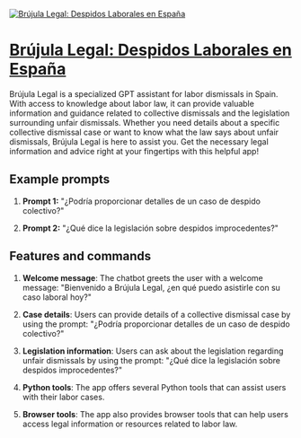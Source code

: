 [![Brújula Legal: Despidos Laborales en España](https://files.oaiusercontent.com/file-ZjTZJ7LssYDl8NW9nefolnMh?se=2123-10-21T12%3A27%3A46Z&sp=r&sv=2021-08-06&sr=b&rscc=max-age%3D31536000%2C%20immutable&rscd=attachment%3B%20filename%3D95b94b6e-b691-4479-b089-68a388fafc91.png&sig=5Ind7X0XKohb3z6Rd0XTA6PRit8WzXXPDq0Chxlmbns%3D)](https://chat.openai.com/g/g-nyC98dGxf-brujula-legal-despidos-laborales-en-espana)

# [Brújula Legal: Despidos Laborales en España](https://chat.openai.com/g/g-nyC98dGxf-brujula-legal-despidos-laborales-en-espana)

Brújula Legal is a specialized GPT assistant for labor dismissals in Spain. With access to knowledge about labor law, it can provide valuable information and guidance related to collective dismissals and the legislation surrounding unfair dismissals. Whether you need details about a specific collective dismissal case or want to know what the law says about unfair dismissals, Brújula Legal is here to assist you. Get the necessary legal information and advice right at your fingertips with this helpful app!

## Example prompts

1. **Prompt 1:** "¿Podría proporcionar detalles de un caso de despido colectivo?"

2. **Prompt 2:** "¿Qué dice la legislación sobre despidos improcedentes?"

## Features and commands

1. **Welcome message**: The chatbot greets the user with a welcome message: "Bienvenido a Brújula Legal, ¿en qué puedo asistirle con su caso laboral hoy?"

2. **Case details**: Users can provide details of a collective dismissal case by using the prompt: "¿Podría proporcionar detalles de un caso de despido colectivo?"

3. **Legislation information**: Users can ask about the legislation regarding unfair dismissals by using the prompt: "¿Qué dice la legislación sobre despidos improcedentes?"

4. **Python tools**: The app offers several Python tools that can assist users with their labor cases.

5. **Browser tools**: The app also provides browser tools that can help users access legal information or resources related to labor law.